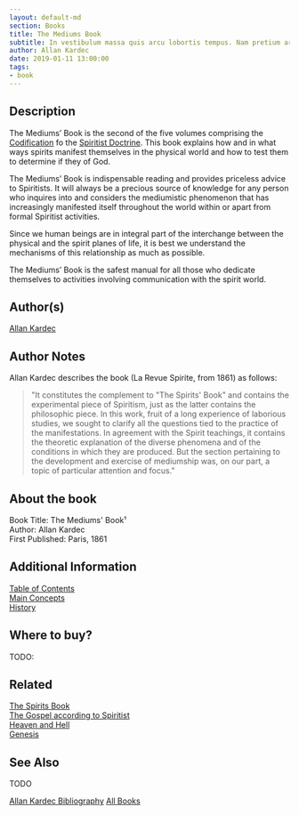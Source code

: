 ```yaml
---
layout: default-md
section: Books
title: The Mediums Book
subtitle: In vestibulum massa quis arcu lobortis tempus. Nam pretium arcu in odio vulputate luctus.
author: Allan Kardec
date: 2019-01-11 13:00:00
tags: 
- book
---
```


## Description
The Mediums’ Book is the second of the five volumes comprising the [Codification](/spiritism/codification) fo the [Spiritist Doctrine](/spiritism). This book explains how and in what ways spirits manifest themselves in the physical world and how to test them to determine if they of God.

The Mediums’ Book is indispensable reading and provides priceless advice to Spiritists.  It will always be a precious source of knowledge for any person who inquires into and considers the mediumistic phenomenon that has increasingly manifested itself throughout the world within or apart from formal Spiritist activities. 

Since we human beings are in integral part of the interchange between the physical and the spirit planes of life, it is best we understand the mechanisms of this relationship as much as possible. 

The Mediums’ Book is the safest manual for all those who dedicate themselves to activities involving communication with the spirit world.  

## Author(s)
[Allan Kardec](/profiles/allan-kardec)

## Author Notes
Allan Kardec describes the book (La Revue Spirite, from 1861) as follows: 
> "It constitutes the complement to "The Spirits' Book" and contains the experimental piece of Spiritism, just as the latter contains the philosophic piece.  In this work, fruit of a long experience of laborious studies, we sought to clarify all the questions tied to the practice of the manifestations.  In agreement with the Spirit teachings, it contains the theoretic explanation of the diverse phenomena and of the conditions in which they are produced.  But the section pertaining to the development and exercise of mediumship was, on our part, a topic of particular attention and focus." 

## About the book
Book Title: The Mediums' Book¹  
Author: Allan Kardec   
First Published: Paris, 1861  


## Additional Information
[Table of Contents](contents)  
[Main Concepts](concepts)  
[History](history)  

## Where to buy?
TODO:

## Related
[The Spirits Book](../spirits-book)  
[The Gospel according to Spiritist](../gospel-according-spiritism)  
[Heaven and Hell](../heaven-and-hell)  
[Genesis](../genesis)  


## See Also
TODO

<a href="/books/allan-kardec" class="button">Allan Kardec Bibliography</a>
<a href="/books" class="button">All Books</a>

